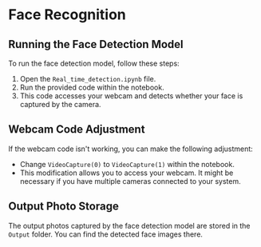 # Face Recognition

## Running the Face Detection Model

To run the face detection model, follow these steps:

1. Open the `Real_time_detection.ipynb` file.
2. Run the provided code within the notebook.
3. This code accesses your webcam and detects whether your face is captured by the camera.

## Webcam Code Adjustment

If the webcam code isn't working, you can make the following adjustment:

- Change `VideoCapture(0)` to `VideoCapture(1)` within the notebook.
- This modification allows you to access your webcam. It might be necessary if you have multiple cameras connected to your system.

## Output Photo Storage

The output photos captured by the face detection model are stored in the `Output` folder. You can find the detected face images there.
